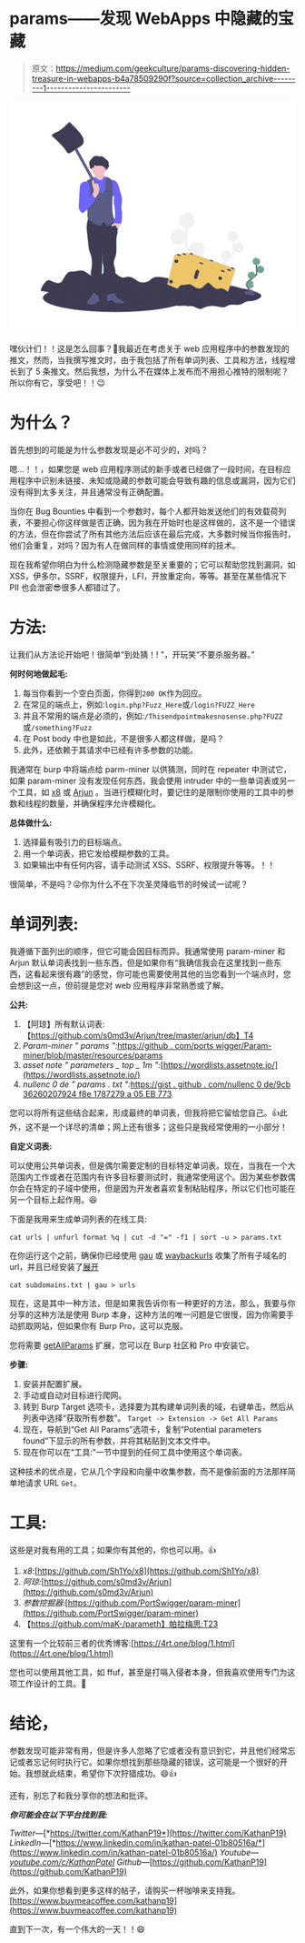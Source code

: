 # params——发现 WebApps 中隐藏的宝藏

> 原文：<https://medium.com/geekculture/params-discovering-hidden-treasure-in-webapps-b4a78509290f?source=collection_archive---------1----------------------->

![](img/771cbfc8223172464fe7bc8b16bf809e.png)

嘿伙计们！！这是怎么回事？👋我最近在考虑关于 web 应用程序中的参数发现的推文，然而，当我撰写推文时，由于我包括了所有单词列表、工具和方法，线程增长到了 5 条推文。然后我想，为什么不在媒体上发布而不用担心推特的限制呢？所以你有它，享受吧！！😉

# **为什么？**

首先想到的可能是为什么参数发现是必不可少的，对吗？

嗯…！！，如果您是 web 应用程序测试的新手或者已经做了一段时间，在目标应用程序中识别未链接、未知或隐藏的参数可能会导致有趣的信息或漏洞，因为它们没有得到太多关注，并且通常没有正确配置。

当你在 Bug Bounties 中看到一个参数时，每个人都开始发送他们的有效载荷列表，不要担心你这样做是否正确，因为我在开始时也是这样做的，这不是一个错误的方法，但在你尝试了所有其他方法后应该在最后完成，大多数时候当你报告时，他们会重复，对吗？因为有人在做同样的事情或使用同样的技术。

现在我希望你明白为什么检测隐藏参数是至关重要的；它可以帮助您找到漏洞，如 XSS，伊多尔，SSRF，权限提升，LFI，开放重定向，等等。甚至在某些情况下 PII 也会泄密😎很多人都错过了。

# 方法:

让我们从方法论开始吧！很简单“到处猜！! "，开玩笑“不要杀服务器。”

**何时何地做起毛:**

1.  每当你看到一个空白页面，你得到`200 OK`作为回应。
2.  在常见的端点上，例如:`login.php?Fuzz_Here`或`/login?FUZZ_Here`
3.  并且不常用的端点是必须的，例如:`/Thisendpointmakesnosense.php?FUZZ`或`/something?Fuzz`
4.  在 Post body 中也是如此，不是很多人都这样做，是吗？
5.  此外，还依赖于其请求中已经有许多参数的功能。

我通常在 burp 中将端点给 parm-miner 以供猜测，同时在 repeater 中测试它，如果 param-miner 没有发现任何东西，我会使用 intruder 中的一些单词表或另一个工具，如 [x8](https://github.com/sh1yo/x8) 或 [Arjun](https://github.com/s0md3v/Arjun) 。当进行模糊化时，要记住的是限制你使用的工具中的参数和线程的数量，并确保程序允许模糊化。

**总体做什么:**

1.  选择最有吸引力的目标端点。
2.  用一个单词表，把它发给模糊参数的工具。
3.  如果输出中有任何内容，请手动测试 XSS、SSRF、权限提升等等。！！

很简单，不是吗？😜你为什么不在下次圣灵降临节的时候试一试呢？

# 单词列表:

我遵循下面列出的顺序，但它可能会因目标而异。我通常使用 param-miner 和 Arjun 默认单词表找到一些东西，但是如果你有“我确信我会在这里找到一些东西，这看起来很有趣”的感觉，你可能也需要使用其他的当您看到一个端点时，您会想到这一点，但前提是您对 web 应用程序非常熟悉或了解。

**公共:**

1.  【阿琼】所有默认词表:【https://github.com/s0md3v/Arjun/tree/master/arjun/db】T4
2.  *Param-miner " params ":*[https://github . com/ports wigger/Param-miner/blob/master/resources/params](https://github.com/PortSwigger/param-miner/blob/master/resources/params)
3.  *asset note " parameters _ top _ 1m ":*[https://wordlists.assetnote.io/](https://wordlists.assetnote.io/)
4.  *nullenc 0 de " params . txt ":*[https://gist . github . com/nullenc 0 de/9cb 36260207924 f8e 1787279 a 05 EB 773](https://gist.github.com/nullenc0de/9cb36260207924f8e1787279a05eb773)

您可以将所有这些结合起来，形成最终的单词表，但我将把它留给您自己。👍此外，这不是一个详尽的清单；网上还有很多；这些只是我经常使用的一小部分！

**自定义词表:**

可以使用公共单词表，但是偶尔需要定制的目标特定单词表。现在，当我在一个大范围内工作或者在范围内有许多目标要测试时，我通常使用这个。因为某些参数偶尔会在特定的子域中使用，但是因为开发者喜欢复制粘贴程序，所以它们也可能在另一个目标上起作用。😆

下面是我用来生成单词列表的在线工具:

```
cat urls | unfurl format %q | cut -d "=" -f1 | sort -u > params.txt
```

在你运行这个之前，确保你已经使用 [gau](https://github.com/lc/gau) 或 [waybackurls](https://github.com/tomnomnom/waybackurls) 收集了所有子域名的 url，并且已经安装了[展开](https://github.com/tomnomnom/unfurl)

```
cat subdomains.txt | gau > urls
```

现在，这是其中一种方法，但是如果我告诉你有一种更好的方法，那么，我要与你分享的这种方法是使用 Burp 本身，这种方法的唯一问题是它很慢，因为你需要手动抓取网站，但如果你有 Burp Pro，这可以克服。

您将需要 [getAllParams](https://github.com/xnl-h4ck3r/burp-extensions/blob/main/getAllParams.py) 扩展，您可以在 Burp 社区和 Pro 中安装它。

**步骤:**

1.  安装并配置扩展。
2.  手动或自动对目标进行爬网。
3.  转到 Burp Target 选项卡，选择要为其构建单词列表的域，右键单击，然后从列表中选择“获取所有参数”。
    `Target -> Extension -> Get All Params`
4.  现在，导航到“Get All Params”选项卡，复制“Potential parameters found”下显示的所有参数，并将其粘贴到文本文件中。
5.  现在你可以在“工具:”一节中提到的任何工具中使用这个单词表。

这种技术的优点是，它从几个字段和向量中收集参数，而不是像前面的方法那样简单地请求 URL `Get`。

# **工具:**

这些是对我有用的工具；如果你有其他的，你也可以用。👍

1.  *x8*:[https://github.com/Sh1Yo/x8](https://github.com/Sh1Yo/x8)
2.  *阿琼:*[https://github.com/s0md3v/Arjun](https://github.com/s0md3v/Arjun)
3.  *参数挖掘器*:[https://github.com/PortSwigger/param-miner](https://github.com/PortSwigger/param-miner)
4.  【https://github.com/maK-/parameth】帕拉梅思:T23

这里有一个比较前三者的优秀博客:[https://4rt.one/blog/1.html](https://4rt.one/blog/1.html)

您也可以使用其他工具，如 ffuf，甚至是打嗝入侵者本身，但我喜欢使用专门为这项工作设计的工具。😬

# 结论，

参数发现可能非常有用，但是许多人忽略了它或者没有意识到它，并且他们经常忘记或者忘记何时执行它。如果你想找到那些隐藏的错误，这可能是一个很好的开始。我想就此结束，希望你下次狩猎成功。😄👍

还有，别忘了和我分享你的想法和批评。

***你可能会在以下平台找到我:***

*Twitter—*[*https://twitter.com/KathanP19*](https://twitter.com/KathanP19) *LinkedIn—*[*https://www.linkedin.com/in/kathan-patel-01b80516a/*](https://www.linkedin.com/in/kathan-patel-01b80516a/) *Youtube—*[*youtube.com/c/KathanPatel*](https://t.co/0mVYFmpryE?amp=1) *Github—*[https://github.com/KathanP19](https://github.com/KathanP19)

此外，如果你想看到更多这样的帖子，请购买一杯咖啡来支持我。
[https://www.buymeacoffee.com/kathanp19](https://www.buymeacoffee.com/kathanp19)

直到下一次，有一个伟大的一天！！😄